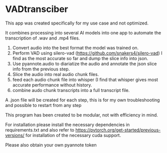 # VADtransciber

This app was created specifically for my use case and not optimized.

It combines processing into several AI models into one app to automate the transcription of .wav and .mp4 files.

1.  Convert audio into the best format the model was trained on.
2.  Perform VAD using silero-vad (https://github.com/snakers4/silero-vad) I find as the most accurate so far and dump the slice info into json.
3.  Use pyannote.audio to diariatize the audio and annotate the json slice info from the previous step.
4.  Slice the audio into real audio chunk files.
5.  feed each audio chunk file into whisper (I find that whisper gives most accurate performance without history.
6.  combine audo chunk transcripts into a full transcript file.

A .json file will be created for each step, this is for my own troubleshooting and possible to restart from any step

This program has been created to be modular, not with efficiency in mind.

For installation please install the necessary dependencies in requirements.txt and also refer to https://pytorch.org/get-started/previous-versions/ for installation of the necessary cuda support.

Please also obtain your own pyannote token

